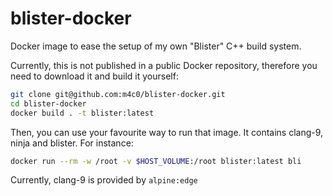 # blister-docker

Docker image to ease the setup of my own "Blister" C++ build system.

Currently, this is not published in a public Docker repository, therefore you need to
download it and build it yourself:

```sh
git clone git@github.com:m4c0/blister-docker.git
cd blister-docker
docker build . -t blister:latest
```

Then, you can use your favourite way to run that image. It contains clang-9, ninja and
blister. For instance:

```sh
docker run --rm -w /root -v $HOST_VOLUME:/root blister:latest bli
```

Currently, clang-9 is provided by `alpine:edge`